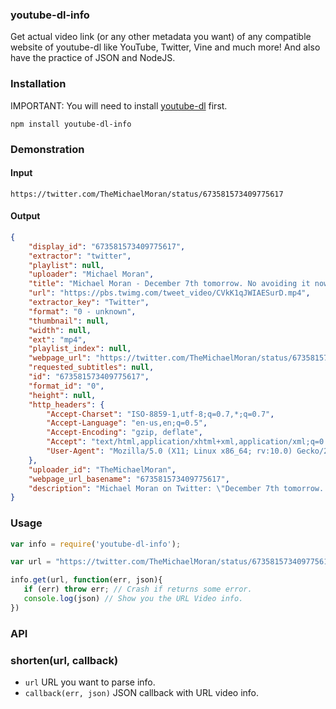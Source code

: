 ### youtube-dl-info

Get actual video link (or any other metadata you want) of any compatible website of youtube-dl like YouTube, Twitter, Vine and much more! And also have the practice of JSON and NodeJS.

### Installation

IMPORTANT: You will need to install [youtube-dl](https://github.com/rg3/youtube-dl/#installation) first.

    npm install youtube-dl-info

### Demonstration

#### Input


    https://twitter.com/TheMichaelMoran/status/673581573409775617


#### Output

```json
{
	"display_id": "673581573409775617",
	"extractor": "twitter",
	"playlist": null,
	"uploader": "Michael Moran",
	"title": "Michael Moran - December 7th tomorrow. No avoiding it now. Christmas is coming\u2026",
	"url": "https://pbs.twimg.com/tweet_video/CVkK1qJWIAESurD.mp4",
	"extractor_key": "Twitter",
	"format": "0 - unknown",
	"thumbnail": null,
	"width": null,
	"ext": "mp4",
	"playlist_index": null,
	"webpage_url": "https://twitter.com/TheMichaelMoran/status/673581573409775617",
	"requested_subtitles": null,
	"id": "673581573409775617",
	"format_id": "0",
	"height": null,
	"http_headers": {
		"Accept-Charset": "ISO-8859-1,utf-8;q=0.7,*;q=0.7",
		"Accept-Language": "en-us,en;q=0.5",
		"Accept-Encoding": "gzip, deflate",
		"Accept": "text/html,application/xhtml+xml,application/xml;q=0.9,*/*;q=0.8",
		"User-Agent": "Mozilla/5.0 (X11; Linux x86_64; rv:10.0) Gecko/20150101 Firefox/20.0 (Chrome)"
	},
	"uploader_id": "TheMichaelMoran",
	"webpage_url_basename": "673581573409775617",
	"description": "Michael Moran on Twitter: \"December 7th tomorrow. No avoiding it now. Christmas is coming\u2026 https://t.co/fjD1kjHyYb\""
}
```

### Usage

```javascript
var info = require('youtube-dl-info');

var url = "https://twitter.com/TheMichaelMoran/status/673581573409775617";

info.get(url, function(err, json){
   if (err) throw err; // Crash if returns some error.
   console.log(json) // Show you the URL Video info.
})
```

### API

### shorten(url, callback)
* `url` URL you want to parse info.
* `callback(err, json)` JSON callback with URL video info.

